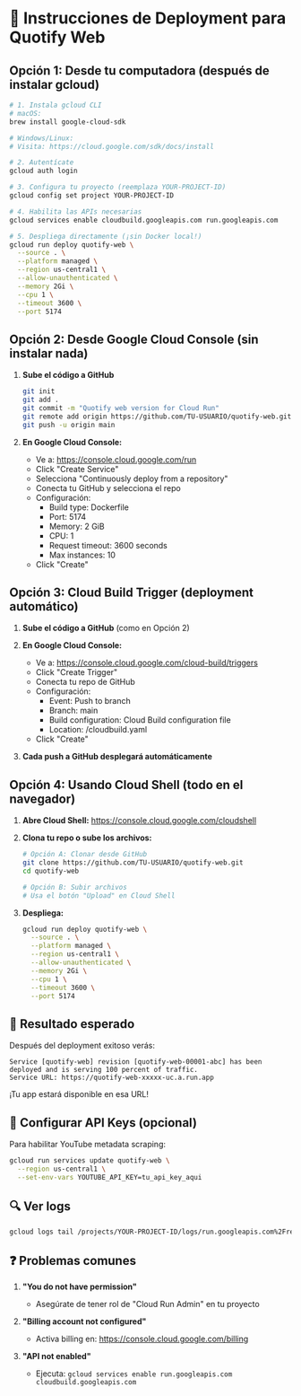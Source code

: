 # 🚀 Instrucciones de Deployment para Quotify Web

## Opción 1: Desde tu computadora (después de instalar gcloud)

```bash
# 1. Instala gcloud CLI
# macOS:
brew install google-cloud-sdk

# Windows/Linux:
# Visita: https://cloud.google.com/sdk/docs/install

# 2. Autentícate
gcloud auth login

# 3. Configura tu proyecto (reemplaza YOUR-PROJECT-ID)
gcloud config set project YOUR-PROJECT-ID

# 4. Habilita las APIs necesarias
gcloud services enable cloudbuild.googleapis.com run.googleapis.com

# 5. Despliega directamente (¡sin Docker local!)
gcloud run deploy quotify-web \
  --source . \
  --platform managed \
  --region us-central1 \
  --allow-unauthenticated \
  --memory 2Gi \
  --cpu 1 \
  --timeout 3600 \
  --port 5174
```

## Opción 2: Desde Google Cloud Console (sin instalar nada)

1. **Sube el código a GitHub**
   ```bash
   git init
   git add .
   git commit -m "Quotify web version for Cloud Run"
   git remote add origin https://github.com/TU-USUARIO/quotify-web.git
   git push -u origin main
   ```

2. **En Google Cloud Console:**
   - Ve a: https://console.cloud.google.com/run
   - Click "Create Service"
   - Selecciona "Continuously deploy from a repository"
   - Conecta tu GitHub y selecciona el repo
   - Configuración:
     - Build type: Dockerfile
     - Port: 5174
     - Memory: 2 GiB
     - CPU: 1
     - Request timeout: 3600 seconds
     - Max instances: 10
   - Click "Create"

## Opción 3: Cloud Build Trigger (deployment automático)

1. **Sube el código a GitHub** (como en Opción 2)

2. **En Google Cloud Console:**
   - Ve a: https://console.cloud.google.com/cloud-build/triggers
   - Click "Create Trigger"
   - Conecta tu repo de GitHub
   - Configuración:
     - Event: Push to branch
     - Branch: main
     - Build configuration: Cloud Build configuration file
     - Location: /cloudbuild.yaml
   - Click "Create"

3. **Cada push a GitHub desplegará automáticamente**

## Opción 4: Usando Cloud Shell (todo en el navegador)

1. **Abre Cloud Shell:** https://console.cloud.google.com/cloudshell

2. **Clona tu repo o sube los archivos:**
   ```bash
   # Opción A: Clonar desde GitHub
   git clone https://github.com/TU-USUARIO/quotify-web.git
   cd quotify-web
   
   # Opción B: Subir archivos
   # Usa el botón "Upload" en Cloud Shell
   ```

3. **Despliega:**
   ```bash
   gcloud run deploy quotify-web \
     --source . \
     --platform managed \
     --region us-central1 \
     --allow-unauthenticated \
     --memory 2Gi \
     --cpu 1 \
     --timeout 3600 \
     --port 5174
   ```

## 🎯 Resultado esperado

Después del deployment exitoso verás:
```
Service [quotify-web] revision [quotify-web-00001-abc] has been deployed and is serving 100 percent of traffic.
Service URL: https://quotify-web-xxxxx-uc.a.run.app
```

¡Tu app estará disponible en esa URL!

## 📝 Configurar API Keys (opcional)

Para habilitar YouTube metadata scraping:
```bash
gcloud run services update quotify-web \
  --region us-central1 \
  --set-env-vars YOUTUBE_API_KEY=tu_api_key_aqui
```

## 🔍 Ver logs
```bash
gcloud logs tail /projects/YOUR-PROJECT-ID/logs/run.googleapis.com%2Frequests --region us-central1
```

## ❓ Problemas comunes

1. **"You do not have permission"**
   - Asegúrate de tener rol de "Cloud Run Admin" en tu proyecto

2. **"Billing account not configured"**
   - Activa billing en: https://console.cloud.google.com/billing

3. **"API not enabled"**
   - Ejecuta: `gcloud services enable run.googleapis.com cloudbuild.googleapis.com`